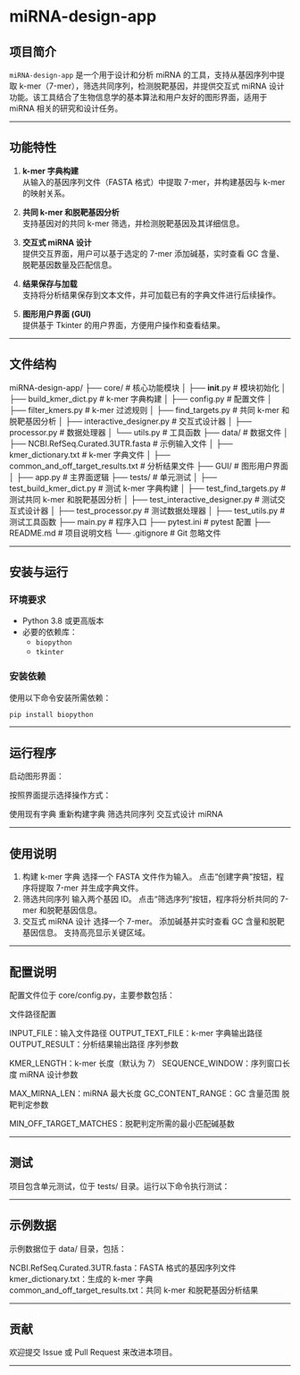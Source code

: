 # miRNA-design-app

## 项目简介

`miRNA-design-app` 是一个用于设计和分析 miRNA 的工具，支持从基因序列中提取 k-mer（7-mer），筛选共同序列，检测脱靶基因，并提供交互式 miRNA 设计功能。该工具结合了生物信息学的基本算法和用户友好的图形界面，适用于 miRNA 相关的研究和设计任务。

---

## 功能特性

1. **k-mer 字典构建**  
   从输入的基因序列文件（FASTA 格式）中提取 7-mer，并构建基因与 k-mer 的映射关系。

2. **共同 k-mer 和脱靶基因分析**  
   支持基因对的共同 k-mer 筛选，并检测脱靶基因及其详细信息。

3. **交互式 miRNA 设计**  
   提供交互界面，用户可以基于选定的 7-mer 添加碱基，实时查看 GC 含量、脱靶基因数量及匹配信息。

4. **结果保存与加载**  
   支持将分析结果保存到文本文件，并可加载已有的字典文件进行后续操作。

5. **图形用户界面 (GUI)**  
   提供基于 Tkinter 的用户界面，方便用户操作和查看结果。

---

## 文件结构
miRNA-design-app/ ├── core/ # 核心功能模块 │ ├── __init__.py # 模块初始化 │ ├── build_kmer_dict.py # k-mer 字典构建 │ ├── config.py # 配置文件 │ ├── filter_kmers.py # k-mer 过滤规则 │ ├── find_targets.py # 共同 k-mer 和脱靶基因分析 │ ├── interactive_designer.py # 交互式设计器 │ ├── processor.py # 数据处理器 │ └── utils.py # 工具函数 ├── data/ # 数据文件 │ ├── NCBI.RefSeq.Curated.3UTR.fasta # 示例输入文件 │ ├── kmer_dictionary.txt # k-mer 字典文件 │ ├── common_and_off_target_results.txt # 分析结果文件 ├── GUI/ # 图形用户界面 │ ├── app.py # 主界面逻辑 ├── tests/ # 单元测试 │ ├── test_build_kmer_dict.py # 测试 k-mer 字典构建 │ ├── test_find_targets.py # 测试共同 k-mer 和脱靶基因分析 │ ├── test_interactive_designer.py # 测试交互式设计器 │ ├── test_processor.py # 测试数据处理器 │ ├── test_utils.py # 测试工具函数 ├── main.py # 程序入口 ├── pytest.ini # pytest 配置 ├── README.md # 项目说明文档 └── .gitignore # Git 忽略文件

---

## 安装与运行

### 环境要求

- Python 3.8 或更高版本
- 必要的依赖库：
  - `biopython`
  - `tkinter`

### 安装依赖

使用以下命令安装所需依赖：

```bash
pip install biopython
```

---

## 运行程序
启动图形界面：

按照界面提示选择操作方式：

使用现有字典
重新构建字典
筛选共同序列
交互式设计 miRNA

---

## 使用说明
1. 构建 k-mer 字典
选择一个 FASTA 文件作为输入。
点击“创建字典”按钮，程序将提取 7-mer 并生成字典文件。
2. 筛选共同序列
输入两个基因 ID。
点击“筛选序列”按钮，程序将分析共同的 7-mer 和脱靶基因信息。
3. 交互式 miRNA 设计
选择一个 7-mer。
添加碱基并实时查看 GC 含量和脱靶基因信息。
支持高亮显示关键区域。

---

## 配置说明
配置文件位于 core/config.py，主要参数包括：

文件路径配置

INPUT_FILE：输入文件路径
OUTPUT_TEXT_FILE：k-mer 字典输出路径
OUTPUT_RESULT：分析结果输出路径
序列参数

KMER_LENGTH：k-mer 长度（默认为 7）
SEQUENCE_WINDOW：序列窗口长度
miRNA 设计参数

MAX_MIRNA_LEN：miRNA 最大长度
GC_CONTENT_RANGE：GC 含量范围
脱靶判定参数

MIN_OFF_TARGET_MATCHES：脱靶判定所需的最小匹配碱基数

---

## 测试
项目包含单元测试，位于 tests/ 目录。运行以下命令执行测试：

---

## 示例数据
示例数据位于 data/ 目录，包括：

NCBI.RefSeq.Curated.3UTR.fasta：FASTA 格式的基因序列文件
kmer_dictionary.txt：生成的 k-mer 字典
common_and_off_target_results.txt：共同 k-mer 和脱靶基因分析结果

---

## 贡献
欢迎提交 Issue 或 Pull Request 来改进本项目。

---
